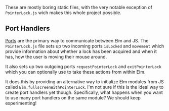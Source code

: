 These are mostly boring static files, with the very notable exception of
`PointerLock.js` wich makes this whole project possible.

## Port Handlers

[Ports][ports] are the primary way to communicate between Elm and JS. The
`PointerLock.js` file sets up two incoming ports `isLocked` and `movement` which
provide information about whether a lock has been acquired and when it has, how
the user is moving their mouse around.

[ports]: http://elm-lang.org/learn/Ports.elm

It also sets up two outgoing ports `requestPointerLock` and `exitPointerLock`
which you can optionally use to take these actions from within Elm.

It does this by providing an alternative way to initialize Elm modules from JS
called `Elm.fullscreenWithPointerLock`. I'm not sure if this is the ideal way to
create port handlers yet though. Specifically, what happens when you want to use
many port handlers on the same module? We should keep experimenting!
